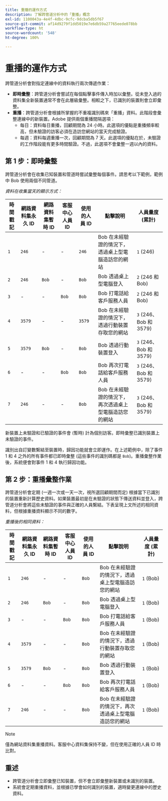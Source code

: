 ```yaml
---
title: 重播的運作方式
description: 了解跨管道分析中的「重播」概念
exl-id: 1100043a-4e4f-4dbc-9cfc-9dcba5db5f67
source-git-commit: af14d9279f1dd5019e7e6db59a27765eede078bb
workflow-type: ht
source-wordcount: '548'
ht-degree: 100%

---
```


# 重播的運作方式

跨管道分析會對指定連線中的資料執行兩次傳遞作業：

* **即時彙整**：跨管道分析會嘗試在每個點擊事件傳入時加以彙整。從未登入過的資料集全新裝置通常不會在此層級彙整。相較之下，已識別的裝置則會立即彙整。
* **重播**：跨管道分析會根據所掌握的不重複識別碼來「重播」資料。此階段會彙整連線中的新裝置。Adobe 提供兩個重播間隔選項：
   * 每日：資料每日重播，回顧期間為 24 小時。此選項的優點是重播頻率較高，但未驗證的訪客必須在造訪您網站的當天完成驗證。
   * 每週：資料每週重播一次，回顧期間為 7 天。此選項的優點在於，未驗證的工作階段能有更多時間驗證。不過，此選項不會彙整一週以內的資料。

## 第 1 步：即時彙整

跨管道分析會在收集已知裝置和管道時嘗試彙整每個事件。請思考以下範例，範例中 Bob 使用兩個不同管道。

*資料在收集當天的顯示方式：*

| 時間戳記 | 網路資料集永久 ID | 網路資料集暫時 ID | 客服中心人員 ID | 使用的人員 ID | 點擊說明 | 人員量度 (累計) |
| --- | --- | --- | --- | --- | --- | --- |
| `1` | `246` | - | - | `246` | Bob 在未經驗證的情況下，透過桌上型電腦造訪您的網站 | `1` (246) |
| `2` | `246` | `Bob` | - | `Bob` | Bob 透過桌上型電腦登入 | `2` (246 和 Bob) |
| `3` | - | - | `Bob` | `Bob` | Bob 打電話給客戶服務人員 | `2` (246 和 Bob) |
| `4` | `3579` | - | - | `3579` | Bob 在未經驗證的情況下，透過行動裝置存取您的網站 | `3` (246、Bob 和 3579) |
| `5` | `3579` | `Bob` | - | `Bob` | Bob 透過行動裝置登入 | `3` (246、Bob 和 3579) |
| `6` | - | - | `Bob` | `Bob` | Bob 再次打電話給客戶服務人員 | `3` (246、Bob 和 3579) |
| `7` | `246` | - | - | `Bob` | Bob 在未經驗證的情況下，再次透過桌上型電腦造訪您的網站 | `3` (246、Bob 和 3579) |

新裝置上未驗證和已驗證的事件會 (暫時) 計為個別訪客。即時彙整已識別裝置上未驗證的事件。

識別出自訂變數繫結至裝置時，歸因功能就會立即運作。在上述範例中，除了事件 1 和 4 之外的所有事件都已即時彙整 (這些事件的識別碼都是 `Bob`)。重播彙整作業後，系統便會對事件 1 和 4 執行歸因功能。

## 第 2 步：重播彙整作業

跨管道分析會定期 (一週一次或一天一次，視所選回顧期間而定) 根據當下已識別的裝置重新計算歷史資料。如果裝置最初是在未驗證的狀態下傳送資料並登入，跨管道分析會將這些未驗證的事件與正確的人員繫結。下表呈現上文所述的相同資料，但根據重播資料顯示不同的數字。

*重播後的相同資料：*

| 時間戳記 | 網路資料集永久 ID | 網路資料集暫時 ID | 客服中心人員 ID | 使用的人員 ID | 點擊說明 | 人員量度 (累計) |
| --- | --- | --- | --- | --- | --- | --- |
| `1` | `246` | - | - | `Bob` | Bob 在未經驗證的情況下，透過桌上型電腦造訪您的網站 | `1` (Bob) |
| `2` | `246` | `Bob` | - | `Bob` | Bob 透過桌上型電腦登入 | `1` (Bob) |
| `3` | - | - | `Bob` | `Bob` | Bob 打電話給客戶服務人員 | `1` (Bob) |
| `4` | `3579` | - | - | `Bob` | Bob 在未經驗證的情況下，透過行動裝置存取您的網站 | `1` (Bob) |
| `5` | `3579` | `Bob` | - | `Bob` | Bob 透過行動裝置登入 | `1` (Bob) |
| `6` | - | - | `Bob` | `Bob` | Bob 再次打電話給客戶服務人員 | `1` (Bob) |
| `7` | `246` | - | - | `Bob` | Bob 在未經驗證的情況下，再次透過桌上型電腦造訪您的網站 | `1` (Bob) |

>[!NOTE]
>
>僅為網站資料集重播資料。客服中心資料集保持不變，但在使用正確的人員 ID 時比對。

## 重述

* 跨管道分析會立即彙整已知裝置，但不會立即彙整新裝置或未識別的裝置。
* 系統會定期重播資料，並根據已學會如何識別的裝置，適時變更連線中的歷史資料。
